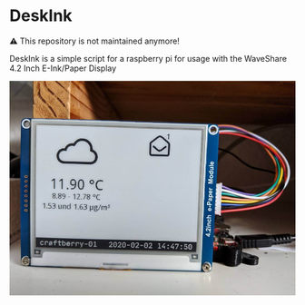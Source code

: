 # DeskInk

⚠️ This repository is not maintained anymore!

DeskInk is a simple script for a raspberry pi for usage with the WaveShare 4.2 Inch E-Ink/Paper Display

![DeskInk Image](github/DeskInk-image.jpg)
